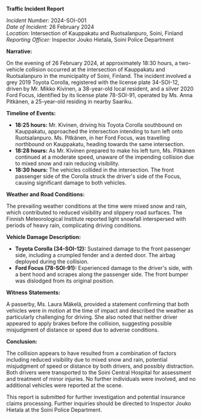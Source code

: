 **Traffic Incident Report**

*Incident Number:* 2024-SOI-001  
*Date of Incident:* 26 February 2024  
*Location:* Intersection of Kauppakatu and Ruotsalanpuro, Soini, Finland  
*Reporting Officer:* Inspector Jouko Hietala, Soini Police Department  

**Narrative:**

On the evening of 26 February 2024, at approximately 18:30 hours, a two-vehicle collision occurred at the intersection of Kauppakatu and Ruotsalanpuro in the municipality of Soini, Finland. The incident involved a grey 2019 Toyota Corolla, registered with the license plate 34-SOI-12, driven by Mr. Mikko Kivinen, a 38-year-old local resident, and a silver 2020 Ford Focus, identified by its license plate 78-SOI-91, operated by Ms. Anna Pitkänen, a 25-year-old residing in nearby Saariku.

**Timeline of Events:**

- **18:25 hours:** Mr. Kivinen, driving his Toyota Corolla southbound on Kauppakatu, approached the intersection intending to turn left onto Ruotsalanpuro. Ms. Pitkänen, in her Ford Focus, was travelling northbound on Kauppakatu, heading towards the same intersection.
- **18:28 hours:** As Mr. Kivinen prepared to make his left turn, Ms. Pitkänen continued at a moderate speed, unaware of the impending collision due to mixed snow and rain reducing visibility.
- **18:30 hours:** The vehicles collided in the intersection. The front passenger side of the Corolla struck the driver's side of the Focus, causing significant damage to both vehicles.

**Weather and Road Conditions:**

The prevailing weather conditions at the time were mixed snow and rain, which contributed to reduced visibility and slippery road surfaces. The Finnish Meteorological Institute reported light snowfall interspersed with periods of heavy rain, complicating driving conditions.

**Vehicle Damage Description:**

- **Toyota Corolla (34-SOI-12):** Sustained damage to the front passenger side, including a crumpled fender and a dented door. The airbag deployed during the collision.
- **Ford Focus (78-SOI-91):** Experienced damage to the driver's side, with a bent hood and scrapes along the passenger side. The front bumper was dislodged from its original position.

**Witness Statements:**

A passerby, Ms. Laura Mäkelä, provided a statement confirming that both vehicles were in motion at the time of impact and described the weather as particularly challenging for driving. She also noted that neither driver appeared to apply brakes before the collision, suggesting possible misjudgment of distance or speed due to adverse conditions.

**Conclusion:**

The collision appears to have resulted from a combination of factors including reduced visibility due to mixed snow and rain, potential misjudgment of speed or distance by both drivers, and possibly distraction. Both drivers were transported to the Soini Central Hospital for assessment and treatment of minor injuries. No further individuals were involved, and no additional vehicles were reported at the scene.

This report is submitted for further investigation and potential insurance claims processing. Further inquiries should be directed to Inspector Jouko Hietala at the Soini Police Department.